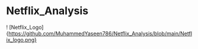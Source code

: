 # Netflix_Analysis

! [Netflix_Logo] {https://github.com/MuhammedYaseen786/Netflix_Analysis/blob/main/Netflix_logo.png}

